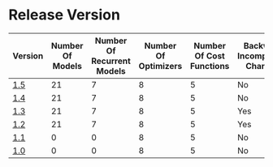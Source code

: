 # Release Version

| Version               | Number Of Models | Number Of Recurrent Models | Number Of Optimizers | Number Of Cost Functions | Backward Incompatible Changes |
|-----------------------|------------------|----------------------------|----------------------|--------------------------|-------------------------------|
| [1.5](Release/1-5.md) | 21               | 7                          | 8                    | 5                        | No                            |
| [1.4](Release/1-4.md) | 21               | 7                          | 8                    | 5                        | No                            |
| [1.3](Release/1-3.md) | 21               | 7                          | 8                    | 5                        | Yes                           |
| [1.2](Release/1-2.md) | 21               | 7                          | 8                    | 5                        | Yes                           |
| [1.1](Release/1-1.md) | 0                | 0                          | 8                    | 5                        | No                            |
| [1.0](Release/1-0.md) | 0                | 0                          | 8                    | 5                        | No                            |
